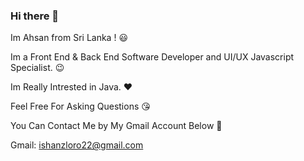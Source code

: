 ### Hi there 👋

Im Ahsan from Sri Lanka ! 😃

Im a Front End & Back End Software Developer and UI/UX Javascript Specialist. 😉

Im Really Intrested in Java. ❤️

Feel Free For Asking Questions 😘

You Can Contact Me by My Gmail Account Below 👊

Gmail: ishanzloro22@gmail.com
